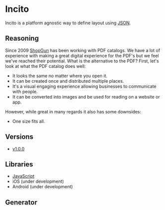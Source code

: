 # Incito

Incito is a platform agnostic way to define layout using [JSON](https://www.json.org).

## Reasoning

Since 2009 [ShopGun](https://shopgun.com) has been working with PDF catalogs. We have a lot of experience with making a great digital experience for the PDF's but we feel we've reached their potential. What is the alternative to the PDF? First, let's look at what the PDF catalog does well:

- It looks the same no matter where you open it.
- It can be created once and distributed multiple places.
- It's a visual engaging experience allowing businesses to communicate with people.
- It can be converted into images and be used for reading on a website or app.

However, while great in many regards it also has some downsides:

- One size fits all.

## Versions

- [v1.0.0](/schemas/v1.0.0.json)

## Libraries

- [JavaScript](https://github.com/shopgun/incito-browser)
- iOS (under development)
- Android (under development)

## Generator
